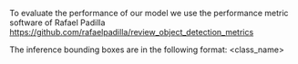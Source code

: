 To evaluate the performance of our model we use the performance metric software of Rafael Padilla
https://github.com/rafaelpadilla/review_object_detection_metrics

The inference bounding boxes are in the following format: <class_name> <confidence> <left> <top> <right> <bottom>
